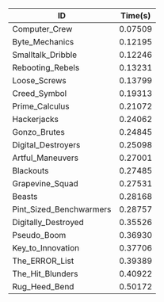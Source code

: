 |ID|Time(s)|
|-|-|
|Computer_Crew|0.07509|
|Byte_Mechanics|0.12195|
|Smalltalk_Dribble|0.12246|
|Rebooting_Rebels|0.13231|
|Loose_Screws|0.13799|
|Creed_Symbol|0.19313|
|Prime_Calculus|0.21072|
|Hackerjacks|0.24062|
|Gonzo_Brutes|0.24845|
|Digital_Destroyers|0.25098|
|Artful_Maneuvers|0.27001|
|Blackouts|0.27485|
|Grapevine_Squad|0.27531|
|Beasts|0.28168|
|Pint_Sized_Benchwarmers|0.28757|
|Digitally_Destroyed|0.35526|
|Pseudo_Boom|0.36930|
|Key_to_Innovation|0.37706|
|The_ERROR_List|0.39389|
|The_Hit_Blunders|0.40922|
|Rug_Heed_Bend|0.50172|
